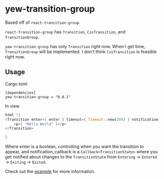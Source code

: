 # yew-transition-group

Based off of `react-transition-group`.

`react-transition-group` has `Transition`, `CssTransition`, and `TransitionGroup`.

`yew-transition-group` has only `Transition` right now. When I get time, `TransitionGroup` will be implemented. I don't think `CssTransition` is feasible right now.

## Usage

Cargo.toml
```
[dependencies]
yew-transition-group = "0.0.1"
```

In view
```rust
html !{
<Transition enter={ enter } timeout={ Timeout::new(200) } notification={ notification_callback }>
    <p>{ "Hello World" }</p>
</Transition>

}
```

Where enter is a boolean, controlling when you want the transition to appear, and notification_callback is a `Callback<TransitionState>` where you get notified about changes to the `TransitionState` from `Entering` -> `Entered` -> `Exiting` -> `Exited`.

Check out the [example](/examples/transition-example/) for more information.
